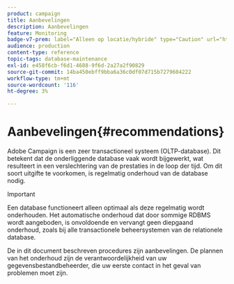 ```yaml
---
product: campaign
title: Aanbevelingen
description: Aanbevelingen
feature: Monitoring
badge-v7-prem: label="Alleen op locatie/hybride" type="Caution" url="https://experienceleague.adobe.com/docs/campaign-classic/using/installing-campaign-classic/architecture-and-hosting-models/hosting-models-lp/hosting-models.html?lang=nl" tooltip="Alleen van toepassing op on-premise en hybride implementaties"
audience: production
content-type: reference
topic-tags: database-maintenance
exl-id: e458f6cb-f6d1-4688-9f6d-2a27a2f90829
source-git-commit: 14ba450ebff9bba6a36c0df07d715b7279604222
workflow-type: tm+mt
source-wordcount: '116'
ht-degree: 3%

---
```


# Aanbevelingen{#recommendations}



Adobe Campaign is een zeer transactioneel systeem (OLTP-database). Dit betekent dat de onderliggende database vaak wordt bijgewerkt, wat resulteert in een verslechtering van de prestaties in de loop der tijd. Om dit soort uitgifte te voorkomen, is regelmatig onderhoud van de database nodig.

>[!IMPORTANT]
>
>Een database functioneert alleen optimaal als deze regelmatig wordt onderhouden. Het automatische onderhoud dat door sommige RDBMS wordt aangeboden, is onvoldoende en vervangt geen diepgaand onderhoud, zoals bij alle transactionele beheersystemen van de relationele database.
>  
>De in dit document beschreven procedures zijn aanbevelingen. De plannen van het onderhoud zijn de verantwoordelijkheid van uw gegevensbestandbeheerder, die uw eerste contact in het geval van problemen moet zijn.
